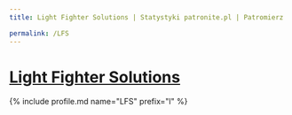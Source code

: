 ```yaml
---
title: Light Fighter Solutions | Statystyki patronite.pl | Patromierz

permalink: /LFS
---
```


# [Light Fighter Solutions](https://patronite.pl/LFS)

{% include profile.md name="LFS" prefix="l" %}
